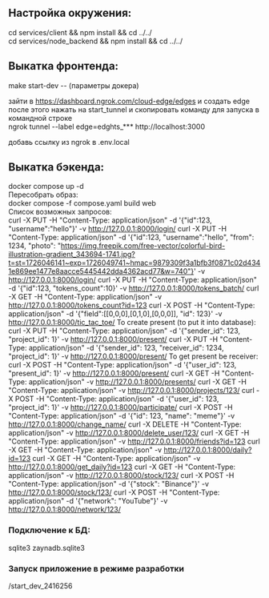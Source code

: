 ## Настройка окружения:  
cd services/client && npm install && cd ../../  
cd services/node_backend && npm install && cd ../../

## Выкатка фронтенда:
make start-dev -- (параметры докера)

<!-- ngrok http 3000 -->
зайти в https://dashboard.ngrok.com/cloud-edge/edges и создать edge  
после этого нажать на start_tunnel и скопировать команду для запуска в командной строке  
ngrok tunnel --label edge=edghts_*** http://localhost:3000  

добавь ссылку из ngrok в .env.local

## Выкатка бэкенда:  
docker compose up -d  
Пересобрать образ:  
docker compose -f compose.yaml build web  
Список возможных запросов:  
curl -X PUT -H "Content-Type: application/json" -d '{"id":123, "username":"hello"}' -v http://127.0.0.1:8000/login/
curl -X PUT -H "Content-Type: application/json" -d '{"id":123, "username":"hello", "from": 1234, "photo": "https://img.freepik.com/free-vector/colorful-bird-illustration-gradient_343694-1741.jpg?t=st=1726046141~exp=1726049741~hmac=9879309f3a1bfb3f0871c02d4341e869ee1477e8aacce5445442dda4362acd77&w=740"}' -v http://127.0.0.1:8000/login/
curl -X PUT -H "Content-Type: application/json" -d '{"id":123, "tokens_count":10}' -v http://127.0.0.1:8000/tokens_batch/
curl -X GET -H "Content-Type: application/json" -v http://127.0.0.1:8000/tokens_count?id=123
curl -X POST -H "Content-Type: application/json" -d '{"field":[[0,0,0],[0,1,0],[0,0,0]], "id": 123}' -v http://127.0.0.1:8000/tic_tac_toe/
To create present (to put it into database):
curl -X PUT -H "Content-Type: application/json" -d '{"sender_id": 123, "project_id": 1}' -v http://127.0.0.1:8000/present/
curl -X PUT -H "Content-Type: application/json" -d '{"sender_id": 123, "receiver_id": 1234, "project_id": 1}' -v http://127.0.0.1:8000/present/
To get present be receiver:
curl -X POST -H "Content-Type: application/json" -d '{"user_id": 123, "present_id": 1}' -v http://127.0.0.1:8000/present/
curl -X GET -H "Content-Type: application/json" -v http://127.0.0.1:8000/presents/
curl -X GET -H "Content-Type: application/json" -v http://127.0.0.1:8000/projects/123/
curl -X POST -H "Content-Type: application/json" -d '{"user_id": 123, "project_id": 1}' -v http://127.0.0.1:8000/participate/
curl -X POST -H "Content-Type: application/json" -d '{"id": 123, "name": "meme"}' -v http://127.0.0.1:8000/change_name/
curl -X DELETE -H "Content-Type: application/json" -v http://127.0.0.1:8000/delete_user/123/
curl -X GET -H "Content-Type: application/json" -v http://127.0.0.1:8000/friends?id=123
curl -X GET -H "Content-Type: application/json" -v http://127.0.0.1:8000/daily?id=123
curl -X GET -H "Content-Type: application/json" -v http://127.0.0.1:8000/get_daily?id=123
curl -X GET -H "Content-Type: application/json" -v http://127.0.0.1:8000/stock/123/
curl -X POST -H "Content-Type: application/json" -d '{"stock": "Binance"}' -v http://127.0.0.1:8000/stock/123/
curl -X POST -H "Content-Type: application/json" -d '{"network": "YouTube"}' -v http://127.0.0.1:8000/network/123/
### Подключение к БД:  
sqlite3 zaynadb.sqlite3 

### Запуск приложение в режиме разработки
/start_dev_2416256